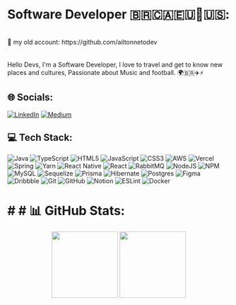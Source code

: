 # Software Developer 🇧🇷🇨🇦🇪🇺🏴󠁧󠁢󠁥󠁮󠁧󠁿🇺🇸:                                                                            
<br>
📍 my old account: https://github.com/ailtonnetodev 
<br>
<br>
<br>
 Hello Devs, I'm a Software Developer, I love to travel and get to know new places and cultures, Passionate about Music and football.
🌍🇧🇷✈️⚡️

## 🌐 Socials:
[![LinkedIn](https://img.shields.io/badge/LinkedIn-%230077B5.svg?logo=linkedin&logoColor=white)](https://linkedin.com/in/https://www.linkedin.com/in/ailton-neto-dev) [![Medium](https://img.shields.io/badge/Medium-12100E?logo=medium&logoColor=white)](https://medium.com/@https://github.com/ailtonnetodev ) 

## 💻 Tech Stack:
![Java](https://img.shields.io/badge/java-%23ED8B00.svg?style=for-the-badge&logo=openjdk&logoColor=white) ![TypeScript](https://img.shields.io/badge/typescript-%23007ACC.svg?style=for-the-badge&logo=typescript&logoColor=white) ![HTML5](https://img.shields.io/badge/html5-%23E34F26.svg?style=for-the-badge&logo=html5&logoColor=white) ![JavaScript](https://img.shields.io/badge/javascript-%23323330.svg?style=for-the-badge&logo=javascript&logoColor=%23F7DF1E) ![CSS3](https://img.shields.io/badge/css3-%231572B6.svg?style=for-the-badge&logo=css3&logoColor=white) ![AWS](https://img.shields.io/badge/AWS-%23FF9900.svg?style=for-the-badge&logo=amazon-aws&logoColor=white) ![Vercel](https://img.shields.io/badge/vercel-%23000000.svg?style=for-the-badge&logo=vercel&logoColor=white) ![Spring](https://img.shields.io/badge/spring-%236DB33F.svg?style=for-the-badge&logo=spring&logoColor=white) ![Yarn](https://img.shields.io/badge/yarn-%232C8EBB.svg?style=for-the-badge&logo=yarn&logoColor=white) ![React Native](https://img.shields.io/badge/react_native-%2320232a.svg?style=for-the-badge&logo=react&logoColor=%2361DAFB) ![React](https://img.shields.io/badge/react-%2320232a.svg?style=for-the-badge&logo=react&logoColor=%2361DAFB) ![RabbitMQ](https://img.shields.io/badge/rabbitmq-FF6600?style=for-the-badge&logo=rabbitmq&logoColor=white) ![NodeJS](https://img.shields.io/badge/node.js-6DA55F?style=for-the-badge&logo=node.js&logoColor=white) ![NPM](https://img.shields.io/badge/NPM-%23CB3837.svg?style=for-the-badge&logo=npm&logoColor=white) ![MySQL](https://img.shields.io/badge/mysql-4479A1.svg?style=for-the-badge&logo=mysql&logoColor=white) ![Sequelize](https://img.shields.io/badge/Sequelize-52B0E7?style=for-the-badge&logo=Sequelize&logoColor=white) ![Prisma](https://img.shields.io/badge/Prisma-3982CE?style=for-the-badge&logo=Prisma&logoColor=white) ![Hibernate](https://img.shields.io/badge/Hibernate-59666C?style=for-the-badge&logo=Hibernate&logoColor=white) ![Postgres](https://img.shields.io/badge/postgres-%23316192.svg?style=for-the-badge&logo=postgresql&logoColor=white) ![Figma](https://img.shields.io/badge/figma-%23F24E1E.svg?style=for-the-badge&logo=figma&logoColor=white) ![Dribbble](https://img.shields.io/badge/Dribbble-EA4C89?style=for-the-badge&logo=dribbble&logoColor=white) ![Git](https://img.shields.io/badge/git-%23F05033.svg?style=for-the-badge&logo=git&logoColor=white) ![GitHub](https://img.shields.io/badge/github-%23121011.svg?style=for-the-badge&logo=github&logoColor=white) ![Notion](https://img.shields.io/badge/Notion-%23000000.svg?style=for-the-badge&logo=notion&logoColor=white) ![ESLint](https://img.shields.io/badge/ESLint-4B3263?style=for-the-badge&logo=eslint&logoColor=white) ![Docker](https://img.shields.io/badge/docker-%230db7ed.svg?style=for-the-badge&logo=docker&logoColor=white)
# # # 📊 GitHub Stats:
<div align="center">
  <img height="150em" src="https://github-readme-stats.vercel.app/api?username=netocodess&theme=dracula&hide_border=false&include_all_commits=false&count_private=false"/>
  <img height="150em" src="https://github-readme-stats.vercel.app/api/top-langs/?username=netocodess&theme=dracula&hide_border=false&include_all_commits=false&count_private=false&layout=compact"/>
</div>






<!-- Proudly created with GPRM ( https://gprm.itsvg.in ) -->
